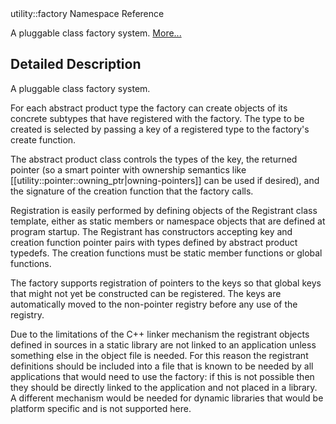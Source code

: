 <!-- --- title: Namespaceutility 1 1Factory -->utility::factory Namespace Reference

A pluggable class factory system. [More...](#details)

Detailed Description
--------------------

A pluggable class factory system.

For each abstract product type the factory can create objects of its concrete subtypes that have registered with the factory. The type to be created is selected by passing a key of a registered type to the factory's create function.

The abstract product class controls the types of the key, the returned pointer (so a smart pointer with ownership semantics like [[utility::pointer::owning_ptr|owning-pointers]] can be used if desired), and the signature of the creation function that the factory calls.

Registration is easily performed by defining objects of the Registrant class template, either as static members or namespace objects that are defined at program startup. The Registrant has constructors accepting key and creation function pointer pairs with types defined by abstract product typedefs. The creation functions must be static member functions or global functions.

The factory supports registration of pointers to the keys so that global keys that might not yet be constructed can be registered. The keys are automatically moved to the non-pointer registry before any use of the registry.

Due to the limitations of the C++ linker mechanism the registrant objects defined in sources in a static library are not linked to an application unless something else in the object file is needed. For this reason the registrant definitions should be included into a file that is known to be needed by all applications that would need to use the factory: if this is not possible then they should be directly linked to the application and not placed in a library. A different mechanism would be needed for dynamic libraries that would be platform specific and is not supported here.
